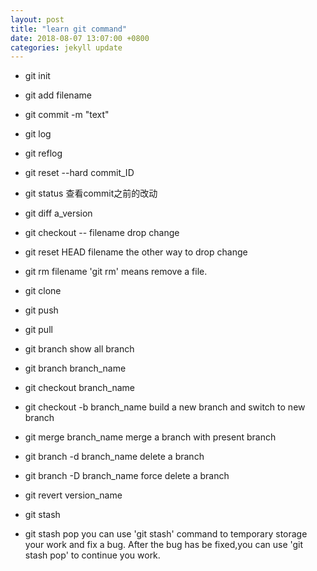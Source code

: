 ```yaml
---
layout: post
title: "learn git command"
date: 2018-08-07 13:07:00 +0800
categories: jekyll update
---
```


* git init
* git add filename
* git commit -m "text"
* git log
* git reflog
* git reset --hard commit_ID
* git status 查看commit之前的改动
* git diff a_version
* git checkout -- filename
drop change
* git reset HEAD filename
the other way to drop change
* git rm filename
'git rm' means remove a file.
* git clone
* git push
* git pull
* git branch 
show all branch
* git branch branch_name
* git checkout branch_name

* git checkout -b branch_name 
build a new branch and switch to new branch
* git merge branch_name
merge a branch with present branch
* git branch -d branch_name
delete a branch
* git branch -D branch_name
force delete a branch 
* git revert version_name

* git stash
* git stash pop
you can use 'git stash' command to temporary storage your work and fix a bug.
After the bug has be fixed,you can use 'git stash pop' to continue you work.
